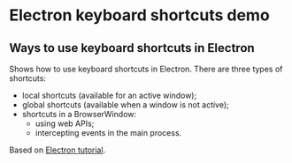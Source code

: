 # Electron keyboard shortcuts demo

## Ways to use keyboard shortcuts in Electron

Shows how to use keyboard shortcuts in Electron. There are three types of shortcuts:

- local shortcuts (available for an active window);
- global shortcuts (available when a window is not active);
- shortcuts in a BrowserWindow:
  - using web APIs;
  - intercepting events in the main process.

Based on [Electron tutorial](https://www.electronjs.org/docs/latest/tutorial/keyboard-shortcuts).
